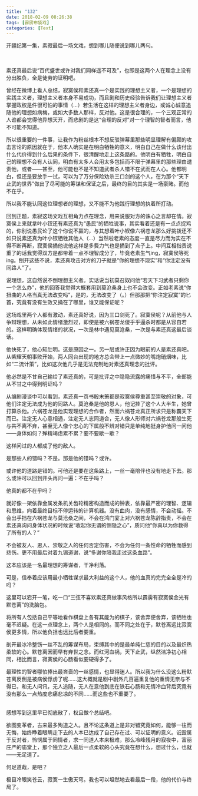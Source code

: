 ```yaml
---
title: "132"
date: 2018-02-09 08:26:38
tags: [霹雳布袋戏]
categories: [Text]
---
```


<p dir="ltr"  >开疆纪第一集，素寂最后一场文戏，想到哪儿随便说到哪儿两句。<br /><br /><br /></p> 
<p dir="ltr"  >素还真最后说“百代盛世或许对我们同样遥不可及”，也即是这两个人在理念上没有分出胜负，全是徒劳的证明吧。</p> 
<p dir="ltr"  >曾经在微博上看人总结，寂寞侯和素还真一个是实践的理想主义者，一个是理想的实践主义者，理想主义者本身不易成功，而且剧和历史经验告诉我们让理想主义者掌握政权是件很可怕的事情（…）若生活在这样的理想主义者身边，或诚心诚意追随他的理想如病梅，或如大多数人那样，反对他。这是很合理的，一个三观正常的人谁都会觉得他异想天开，而悲剧的是这“合理的反对”对一个理智的智者而言，他不可能不知道。</p> 
<p dir="ltr"  >所以很重要的一件事，让我作为粉丝根本不想反驳弹幕里那些明显理解有偏颇的攻击言论的原因就在于，他本人确实是在明白牺牲的意义，明白自己在做什么该付出什么代价得到什么后果的条件下，很清醒地走上这条路的。他明白有牺牲，明白自己的理想不会有人认同，明白有太多人会用太多包括而不限于弹幕里的那些理由谴责他，或者——甚至，他可能也不是不知道武者杀人错不在武而在人心。他都明白，但还是要放手一试，可以为了万分保险劝杀三口剑的这个人，在为那个“天下止武的世界”做出了尽可能的筹谋和保证之后，最终的目的其实是一场豪赌。而他不在乎。</p> 
<p dir="ltr"  >所以我不能认同这位理想者的理想，又不能不为他践行理想的执着所打动。</p> 
<p dir="ltr"  >回到正题，素寂这场文戏互相角力点在理念，用来说服对方的诛心之言却在情。寂寞侯上来就拿叶小钗还有素还真为“愚民”的牺牲说事，其实看着还是有一点点捉鸡的，你别说愚民论了这个你说不赢的，与其想着叶小钗像六祸苍龙那么好挑拨还不如只说素还真为叶小钗牺牲其他人（…）当然啦老素的态度一直是尽力而为实在不得不断再断，寂寞侯捅他说他这样是多费力气也是捅到了点子上。中间互相指责说重了的话我觉得双方是都带着一点不理智成分了，毕竟老素生气ing，寂寞侯等死ing。刨开这些不说，素还真攻击对方的刀子就是“你的理想不现实”和“你注定没有同路人”了。</p> 
<p dir="ltr"  >说理想，这自然说不倒理想主义者。实话说当初莫召奴问他“若天下习武者只剩你一个怎么办”，他的回答我觉得大概套用到莫沧桑身上也不会改变。正如老素说“你扭曲的人格当真无法改变吗”，是的，无法改变了（。）但那那把“你注定寂寞”的匕首，究竟有没有生效又捅在了哪里，谁又能保证呢？</p> 
<p dir="ltr"  >这场戏里两个人都有激动，素还真好说，因为三口剑死了。寂寞侯呢？从前他与人争辩理想，从未如此情绪激烈过，即使是被六祸苍龙傻乎乎逼杀时都是从容自若的。这样明确体现情绪的状况，一次是林中遇见莫沧桑，一次是与素还真这最后谈话。</p> 
<p dir="ltr"  >他快死了，他心知肚明。这是原因之一。另一层或许正因为眼前的人是素还真吧。从紫耀天朝事败开始，两人同台出现的地方总会带上一点微妙的嘴炮硝烟味，比如“二流计策”，比如这次他几乎是无法克制地对素还真理念的批评。</p> 
<p dir="ltr"  >他必然是不甘自己输给了素还真的，可是批评之中隐隐流露的痛惜与不平，全部能从不甘之中得到明证吗？</p> 
<p dir="ltr"  >从编剧漫谈中可以看到，素还真一页书殷末箫都是寂寞侯尊重甚至崇敬的对象，可他们注定无法成为他的同路人。莫沧桑是他的恩人，他记挂了这个人大半生，她曾打算杀他。六祸苍龙是他实现理想的合作者，然而六祸苍龙真正所求只是称霸天下而已。注定无人心意相通，注定无人志同道合，无人像人形师对六祸苍龙那般生死与共不离不弃，甚至无人像个忠心的下属般不辨对错只是单纯地挺身护他问一问他——身体如何？殚精竭虑累不累？要不要歇一歇？</p> 
<p dir="ltr"  >这样问过的人都成了他的敌人。</p> 
<p dir="ltr"  >是那些人的错吗？不是。那是他的错吗？或许。</p> 
<p dir="ltr"  >或许他的道路是错的。可他还是要在这条路上，一丝一毫陪伴也没有地走下去。那么或许可以回到开头再问一遍：不在乎吗？</p> 
<p dir="ltr"  >他真的都不在乎吗？</p> 
<p dir="ltr"  >就好像一架依靠金属发条机关齿轮精密构造而成的钟表，依靠最严密的理智、逻辑和思维，向着最终目标不停运转的计算机器。没有血肉，没有感情，不会动摇。不会出手挡在六祸苍龙与莫沧桑之间，不会在鸿门宴上对六祸苍龙陈辞指责，不会在素还真询问身体状况的时候说“收起你无谓的恻隐之心”，质问他“你真以为你救得了所有的人？”</p> 
<p dir="ltr"  >不会被友人、恩人、崇敬之人的任何否定伤害，不会为任何一条性命的牺牲而感到悲伤。更不用最后对着九锡道谢，说“多谢你陪我走过这条血路”。</p> 
<p dir="ltr"  >这本应该是一名最理想的筹谋者，干净利落。</p> 
<p dir="ltr"  >可是，信奉着应该用最小牺牲谋求最大利益的这个人，他的血真的完完全全是冷的吗？</p> 
<p dir="ltr"  >这里可以宕开一笔，吃一口“三弦不喜欢素还真做事风格所以霹雳有寂寞侯金光有默苍离”的洗脑包。</p> 
<p dir="ltr"  >将所有人包括自己平等地看作棋盘上各有其能为的棋子，该舍弃便舍弃，该牺牲也毫不迟疑。在这一点理念上，两个人是相同的。而不同之处在于，默苍离远比寂寞侯更多情，所以他负担也远比后者要重。</p> 
<p dir="ltr"  >剖开最冰冷整饬一丝不乱的筹谋布局，束缚其中的是最单纯仁慈的目的以及最炽热柔软的心。默苍离因而早有弃世之念。而红河血祸，天下止武，纵然洁净初心相同，相比而言，寂寞侯的心肠看似要硬得多了。</p> 
<p dir="ltr"  >最理性的智者哪怕捧出最吝啬的一丝感情，也显得迷人。所以我为什么没这么粉默苍离反倒是被病侯俘虏了呢……这大概就是剧中剧外几百遍重复他的重情无奈与不得已，和无人问讯，无人追随，无人在意他到底在铁石心肠和无情冷血背后究竟有没有那么一点热度悲痛悲凉的不同……而这些也不重要了。<br /><br /></p> 
<p dir="ltr"  >感想写到这里早已彻底散了，权且做个总结吧。</p> 
<p dir="ltr"  >欲图变革者，古来最多殉道之人。且不论这条道上是非对错究竟如何，能够一往而无悔，始终睁着眼睛走下去的人本已达成了自己存在过、可以证明的意义。诋毁属于反对者，怜悯属于同情者，求一同道人本来极难，那么冷峰残月的寂夜中，富丽庄严的庙堂上，那个独立之人最后一点柔软的心头究竟在想什么，想过什么，也就——无足道了。</p> 
<p dir="ltr"  >何足道哉，是吧？</p> 
<p dir="ltr"  >极目冷眼笑苍云，寂寞一生傲天穹。我也可以坦然地去看最后一段，他的代价与终局了。</p>